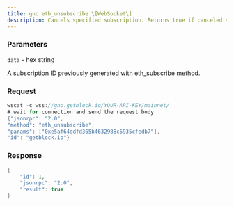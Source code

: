 ```yaml
---
title: gno:eth_unsubscribe \[WebSocket\]
description: Cancels specified subscription. Returns true if canceled successfully orfalse otherwise.
---
```


### Parameters


`data` - hex string

A subscription ID previously generated with eth_subscribe method.

### Request

``` java
wscat -c wss://gno.getblock.io/YOUR-API-KEY/mainnet/ 
# wait for connection and send the request body 
{"jsonrpc": "2.0",
"method": "eth_unsubscribe",
"params": ["0xe5af64ddfd365b4632988c5935cfedb7"],
"id": "getblock.io"}
```

###  Response

``` java
{
    "id": 1,
    "jsonrpc": "2.0",
    "result": true
}
```


